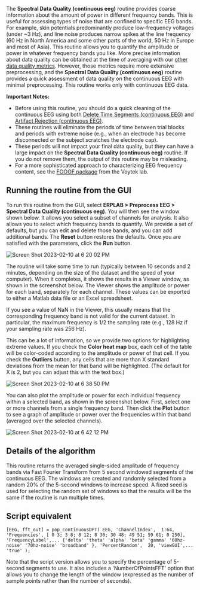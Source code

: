 The **Spectral Data Quality (continuous eeg)** routine provides coarse information about the amount of power in different frequency bands. This is useful for assessing types of noise that are confined to specific EEG bands. For example, skin potentials predominantly produce low-frequency voltages (under ~3 Hz), and line noise produces narrow spikes at the line frequency (60 Hz in North America and some other parts of the world, 50 Hz in Europe and most of Asia). This routine allows you to quantify the amplitude or power in whatever frequency bands you like. More precise information about data quality can be obtained at the time of averaging with our [other data quality metrics](https://github.com/lucklab/erplab/wiki/ERPLAB-Data-Quality-Metrics). However, those metrics require more extensive preprocessing, and the **Spectral Data Quality (continuous eeg)** routine provides a quick assessment of data quality on the continuous EEG with minimal preprocessing. This routine works only with continuous EEG data.

**Important Notes:**
* Before using this routine, you should do a quick cleaning of the continuous EEG using both [Delete Time Segments (continuous EEG)](https://github.com/lucklab/erplab/wiki/Continuous-EEG-Preprocessing) and [Artifact Rejection (continuous EEG)](https://github.com/lucklab/erplab/wiki/Artifact-Rejection-in-Continuous-Data).
* These routines will eliminate the periods of time between trial blocks and periods with extreme noise (e.g., when an electrode has become disconnected or the subject scratches the electrode cap).
* These periods will not impact your final data quality, but they can have a large impact on the **Spectral Data Quality (continuous eeg)** routine. If you do not remove them, the output of this routine may be misleading.
* For a more sophisticated approach to characterizing EEG frequency content, see the [FOOOF package](https://fooof-tools.github.io/fooof/) from the Voytek lab.

## Running the routine from the GUI 

To run this routine from the GUI, select **ERPLAB > Preprocess EEG > Spectral Data Quality (continuous eeg)**. You will then see the window shown below. It allows you select a subset of channels for analysis. It also allows you to select which frequency bands to quantify. We provide a set of defaults, but you can edit and delete those bands, and you can add additional bands. The **Reset** button restores the defaults. Once you are satisfied with the parameters, click the **Run** button.

![Screen Shot 2023-02-10 at 6 20 02 PM](https://user-images.githubusercontent.com/45770852/218234071-3153471f-c0d9-4975-80a8-904eb6e7e326.png)

The routine will take some time to run (typically between 10 seconds and 2 minutes, depending on the size of the dataset and the speed of your computer). When it completes, it shows the results in a Viewer window, as shown in the screenshot below. The Viewer shows the amplitude or power for each band, separately for each channel. These values can be exported to either a Matlab data file or an Excel spreadsheet.

If you see a value of NaN in the Viewer, this usually means that the corresponding frequency band is not valid for the current dataset. In particular, the maximum frequency is 1/2 the sampling rate (e.g., 128 Hz if your sampling rate was 256 Hz).

This can be a lot of information, so we provide two options for highlighting extreme values. If you check the **Color heat map** box, each cell of the table will be color-coded according to the amplitude or power of that cell. If you check the **Outliers** button, any cells that are more than X standard deviations from the mean for that band will be highlighted. (The default for X is 2, but you can adjust this with the text box.)

![Screen Shot 2023-02-10 at 6 38 50 PM](https://user-images.githubusercontent.com/45770852/218235081-73460924-6d8c-4554-ada2-566fb230d0d7.png)

You can also plot the amplitude or power for each individual frequency within a selected band, as shown in the screenshot below. First, select one or more channels from a single frequency band. Then click the **Plot** button to see a graph of amplitude or power over the frequencies within that band (averaged over the selected channels).

![Screen Shot 2023-02-10 at 6 42 12 PM](https://user-images.githubusercontent.com/45770852/218234910-7e321c8b-4df8-424d-8548-4db3af152ae7.png)


## Details of the algorithm

This routine returns the averaged single-sided amplitude of frequency bands via Fast Fourier Transform from 5 second windowed segments of the continuous EEG. The windows are created and randomly selected from a random 20% of the 5-second windows to increase speed. A fixed seed is used for selecting the random set of windows so that the results will be the same if the routine is run multiple times.


## Script equivalent

`[EEG, fft_out] = pop_continuousDFT( EEG, 'ChannelIndex',  1:64, 'Frequencies', [ 0 3; 3 8; 8 12; 8 30; 30 48; 49 51; 59 61; 0 250], 'FrequencyLabel',...
 {'delta' 'theta' 'alpha' 'beta' 'gamma' '60hz-noise' '70hz-noise' 'broadband' }, 'PercentRandom',  20, 'viewGUI',...
 'true' );`

Note that the script version allows you to specify the percentage of 5-second segments to use. It also includes a 'NumberOfPointsFFT' option that allows you to change the length of the window (expressed as the number of sample points rather than the number of seconds).










